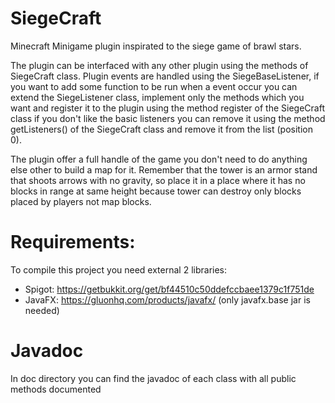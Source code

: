 # SiegeCraft
Minecraft Minigame plugin inspirated to the siege game of brawl stars.

The plugin can be interfaced with any other plugin using the methods of SiegeCraft class.
Plugin events are handled using the SiegeBaseListener, if you want to add some function to be run when a event occur you can extend the SiegeListener class, implement only the methods which you want and register it to the plugin using the method register of the SiegeCraft class
if you don't like the basic listeners you can remove it using the method getListeners() of the SiegeCraft class and remove it from the list (position 0).

The plugin offer a full handle of the game you don't need to do anything else other to build a map for it. Remember that the tower is an armor stand that shoots arrows with no gravity, so place it in a place where it has no blocks in range at same height because tower can destroy only blocks placed by players not map blocks.


# Requirements:
To compile this project you need external 2 libraries:
* Spigot: https://getbukkit.org/get/bf44510c50ddefccbaee1379c1f751de
* JavaFX: https://gluonhq.com/products/javafx/ (only javafx.base jar is needed) 

# Javadoc
In doc directory you can find the javadoc of each class with all public methods documented
